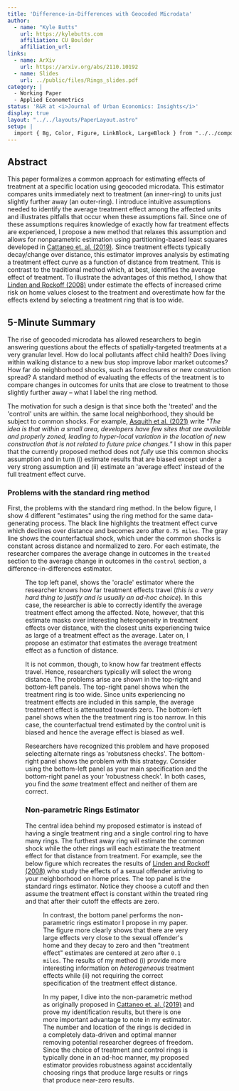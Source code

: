 ```yaml
---
title: 'Difference-in-Differences with Geocoded Microdata'
author:
  - name: "Kyle Butts"
    url: https://kylebutts.com
    affiliation: CU Boulder
    affiliation_url: 
links:
  - name: ArXiv 
    url: https://arxiv.org/abs/2110.10192
  - name: Slides
    url: ../public/files/Rings_slides.pdf
category: |
  - Working Paper
  - Applied Econometrics
status: 'R&R at <i>Journal of Urban Economics: Insights</i>'
display: true
layout: "../../layouts/PaperLayout.astro"
setup: |
  import { Bg, Color, Figure, LinkBlock, LargeBlock } from "../../components/mdx/"
---
```


## Abstract

This paper formalizes a common approach for estimating effects of treatment at a specific location using geocoded microdata. This estimator compares units immediately next to treatment (an inner-ring) to units just slightly further away (an outer-ring). I introduce intuitive assumptions needed to identify the average treatment effect among the affected units and illustrates pitfalls that occur when these assumptions fail. Since one of these assumptions requires knowledge of exactly how far treatment effects are experienced, I propose a new method that relaxes this assumption and allows for nonparametric estimation using partitioning-based least squares developed in [Cattaneo et. al. (2019)](https://maxhfarrell.com/research/Cattaneo-Farrell-Feng2020_AoS.pdf). Since treatment effects typically decay/change over distance, this estimator improves analysis by estimating a treatment effect curve as a function of distance from treatment. This is contrast to the traditional method which, at best, identifies the average effect of treatment. To illustrate the advantages of this method, I show that [Linden and Rockoff (2008)](https://www.aeaweb.org/articles?id=10.1257/aer.98.3.1103) under estimate the effects of increased crime risk on home values closest to the treatment and overestimate how far the effects extend by selecting a treatment ring that is too wide. 

## 5-Minute Summary

The rise of geocoded microdata has allowed researchers to begin answering questions about the effects of spatially-targeted treatments at a very granular level. How do local pollutants affect child health? Does living within walking distance to a new bus stop improve labor market outcomes? How far do neighborhood shocks, such as foreclosures or new construction spread? A standard method of evaluating the effects of the treatment is to compare changes in outcomes for units that are close to treatment to those slightly further away – what I label the <Color kelly>ring method</Color>.

The motivation for such a design is that since both the 'treated' and the 'control' units are within. the same local neighborhood, they should be subject to <Color coral>common shocks</Color>. For example, [Asquith et al. (2021)](https://dx.doi.org/10.1162/rest_a_01055) write *"The idea is that within a small area, developers have few sites that are available and properly zoned, leading to hyper-local variation in the location of new construction that is not related to future price changes."* I show in this paper that the currently proposed method does not *fully* use this <Color coral>common shocks</Color> assumption and in turn (i) estimate results that are biased except under a very strong assumption and (ii) estimate an 'average effect' instead of the full treatment effect curve.

### Problems with the standard ring method

First, the problems with the standard ring method. In the below figure, I show 4 different "estimates" using the ring method for the same data-generating process. The black line highlights the treatment effect curve which declines over distance and becomes zero after `0.75 miles`. The gray line shows the counterfactual shock, which under the <Color coral>common shocks</Color> is constant across distance and normalized to zero. For each estimate, the researcher compares the average change in outcomes in the `treated` section to the average change in outcomes in the `control` section, a difference-in-differences estimator.

<Figure src="/images/rings_ex.png" alt="Example of Problems with 'Standard' Rings method" />

The top left panel, shows the 'oracle' estimator where the researcher knows how far treatment effects travel (*this is a very hard thing to justify and is usually an ad-hoc choice*). In this case, the researcher is able to correctly identify the <Color alice>average treatment effect among the affected</Color>. Note, however, that this estimate masks over interesting heterogeneity in treatment effects over distance, with the closest units experiencing twice as large of a treatment effect as the average. Later on, I propose an estimator that estimates the average treatment effect as a function of distance.

It is not common, though, to know how far treatment effects travel. Hence, researchers typically will select the wrong distance. The problems arise are shown in the top-right and bottom-left panels. The top-right panel shows when the treatment ring is too wide. Since units experiencing no treatment effects are included in this sample, the average treatment effect is attenuated towards zero. The bottom-left panel shows when the the treatment ring is too narrow. In this case, the counterfactual trend estimated by the control unit is biased and hence the average effect is biased as well.

Researchers have recognized this problem and have proposed selecting alternate rings as 'robutsness checks'. The bottom-right panel shows the problem with this strategy. Consider using the bottom-left panel as your main specification and the bottom-right panel as your 'robustness check'. In both cases, you find the *same* treatment effect and neither of them are correct.

### Non-parametric Rings Estimator

The central idea behind my proposed estimator is instead of having a single treatment ring and a single control ring to have many rings. The furthest away ring will estimate the <Color coral>common shock</Color> while the other rings will each estimate the treatment effect for that distance from treatment. For example, see the below figure which recreates the results of [Linden and Rockoff (2008)](https://dx.doi.org/10.1257/aer.98.3.1103) who study the effects of a sexual offender arriving to your neighborhood on home prices. The top panel is the standard rings estimator. Notice they choose a cutoff and then assume the treatment effect is constant within the treated ring and that after their cutoff the effects are zero. 

<Figure src="/images/linden_rockoff.png" alt="Linden and Rockoff (2008) Analysis of Sexual Offender Arrival on Home Prices" />

In contrast, the bottom panel performs the non-parametric rings estimator I propose in my paper. The figure more clearly shows that there are very large effects very close to the sexual offender's home and they decay to zero and then "treatment effect" estimates are centered at zero after `0.1 miles`. The results of my method (i) provide more interesting information on *heterogeneous* treatment effects while (ii) not requiring the correct specification of the treatment effect distance.

In my paper, I dive into the non-parametric method as originally proposed in [Cattaneo et. al. (2019)](http://arxiv.org/abs/1804.04916) and prove my identification results, but there is one more important advantage to note in my estimator. The number and location of the rings is decided in a completely data-driven and optimal manner removing potential researcher degrees of freedom. Since the choice of treatment and control rings is typically done in an ad-hoc manner, my proposed estimator provides robustness against accidentally choosing rings that produce large results or rings that produce near-zero results.
